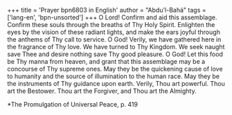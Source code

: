 +++
title = 'Prayer bpn6803 in English'
author = "Abdu'l-Bahá"
tags = ['lang-en', 'bpn-unsorted']
+++
O Lord! Confirm and aid this assemblage. Confirm these souls through the breaths of Thy Holy Spirit. Enlighten the eyes by the vision of these radiant lights, and make the ears joyful through the anthems of Thy call to service. O God! Verily, we have gathered here in the fragrance of Thy love. We have turned to Thy Kingdom. We seek naught save Thee and desire nothing save Thy good pleasure. O God! Let this food be Thy manna from heaven, and grant that this assemblage may be a concourse of Thy supreme ones. May they be the quickening cause of love to humanity and the source of illumination to the human race. May they be the instruments of Thy guidance upon earth. Verily, Thou art powerful. Thou art the Bestower. Thou art the Forgiver, and Thou art the Almighty.


*The Promulgation of Universal Peace, p. 419

